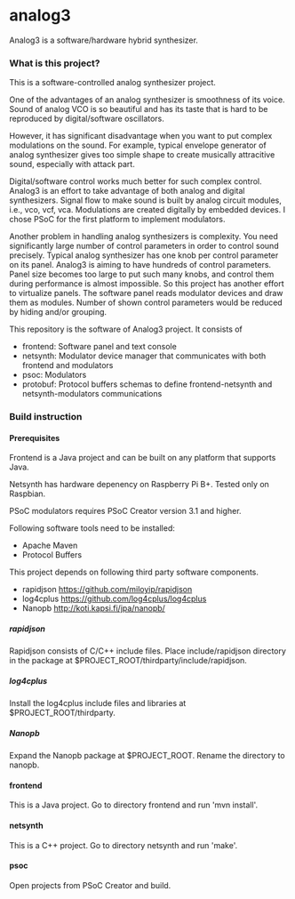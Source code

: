 # analog3
Analog3 is a software/hardware hybrid synthesizer.

### What is this project?
This is a software-controlled analog synthesizer project.

One of the advantages of an analog synthesizer is smoothness of its voice.
Sound of analog VCO is so beautiful and has its taste that is hard to be reproduced by digital/software oscillators.

However, it has significant disadvantage when you want to put complex modulations on the sound.
For example, typical envelope generator of analog synthesizer gives too simple shape to create
musically attracitive sound, especially with attack part.

Digital/software control works much better for such complex control.
Analog3 is an effort to take advantage of both analog and digital synthesizers.
Signal flow to make sound is built by analog circuit modules, i.e., vco, vcf, vca.
Modulations are created digitally by embedded devices.  I chose PSoC for the first platform to implement modulators.

Another problem in handling analog synthesizers is complexity.
You need significantly large number of control parameters in order to control sound precisely.
Typical analog synthesizer has one knob per control parameter on its panel.
Analog3 is aiming to have hundreds of control parameters.
Panel size becomes too large to put such many knobs, and control them during performance is almost impossible.
So this project has another effort to virtualize panels.
The software panel reads modulator devices and draw them as modules.  Number of shown control parameters would be reduced by hiding and/or grouping.

This repository is the software of Analog3 project.  It consists of
- frontend: Software panel and text console
- netsynth: Modulator device manager that communicates with both frontend and modulators
- psoc: Modulators
- protobuf: Protocol buffers schemas to define frontend-netsynth and netsynth-modulators communications

### Build instruction
#### Prerequisites
Frontend is a Java project and can be built on any platform that supports Java.

Netsynth has hardware depenency on Raspberry Pi B+.  Tested only on Raspbian.

PSoC modulators requires PSoC Creator version 3.1 and higher.

Following software tools need to be installed:
- Apache Maven
- Protocol Buffers

This project depends on following third party software components.
- rapidjson https://github.com/miloyip/rapidjson
- log4cplus https://github.com/log4cplus/log4cplus
- Nanopb http://koti.kapsi.fi/jpa/nanopb/

##### rapidjson
Rapidjson consists of C/C++ include files.
Place include/rapidjson directory in the package at $PROJECT_ROOT/thirdparty/include/rapidjson.

##### log4cplus
Install the log4cplus include files and libraries at $PROJECT_ROOT/thirdparty.

##### Nanopb
Expand the Nanopb package at $PROJECT_ROOT.  Rename the directory to nanopb.

#### frontend
This is a Java project.  Go to directory frontend and run 'mvn install'.

#### netsynth
This is a C++ project.  Go to directory netsynth and run 'make'.

#### psoc
Open projects from PSoC Creator and build.
